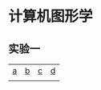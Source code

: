 # 计算机图形学

## 实验一

|    |    |    |    |
| ---- | ---- | ---- | ---- |
|[a](./a_r.html)|[b](./b_r_t.html)|[c](./c_r_t.html)|[d](./d_r_t.html)|
|| | | |
